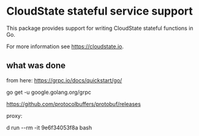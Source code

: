 # CloudState stateful service support

This package provides support for writing CloudState stateful functions in Go.

For more information see https://cloudstate.io.


## what was done

from here: https://grpc.io/docs/quickstart/go/

go get -u google.golang.org/grpc

https://github.com/protocolbuffers/protobuf/releases



proxy:

d run --rm -it  9e6f34053f8a bash
